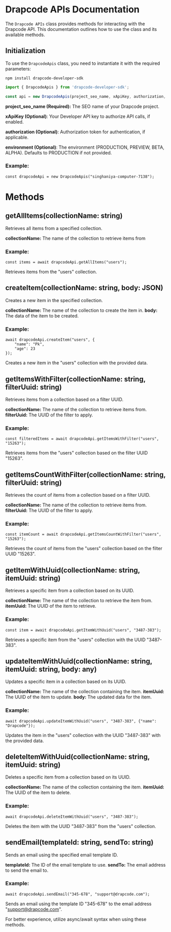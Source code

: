 # Drapcode APIs Documentation

The `Drapcode APIs` class provides methods for interacting with the Drapcode API. This documentation outlines how to use the class and its available methods.

## Initialization

To use the `DrapcodeApis` class, you need to instantiate it with the required parameters:

```
npm install drapcode-developer-sdk
```

```typescript
import { DrapcodeApis } from 'drapcode-developer-sdk';

const api = new DrapcodeApis(project_seo_name, xApiKey, authorization, environment);
```

**project_seo_name (Required):** The SEO name of your Drapcode project.

**xApiKey (Optional)**: Your Developer API key to authorize API calls, if enabled.

**authorization (Optional)**: Authorization token for authentication, if applicable.

**environment (Optional)**: The environment (PRODUCTION, PREVIEW, BETA, ALPHA). Defaults to PRODUCTION if not provided.
### Example:  
```
const drapcodeApi = new DrapcodeApis("singhaniya-computer-7138");
```
# Methods

## getAllItems(collectionName: string)
Retrieves all items from a specified collection.

**collectionName:** The name of the collection to retrieve items from 
### Example: 
```
const items = await drapcodeApi.getAllItems("users");
```

Retrieves items from the "users" collection.

## createItem(collectionName: string, body: JSON)
Creates a new item in the specified collection.

**collectionName:** The name of the collection to create the item in.
**body:** The data of the item to be created.
### Example: 
```
await drapcodeApi.createItem("users", {
    "name": "Pk",
    "age": 23
});
```
Creates a new item in the "users" collection with the provided data.

## getItemsWithFilter(collectionName: string, filterUuid: string)

Retrieves items from a collection based on a filter UUID.

**collectionName:** The name of the collection to retrieve items from.
**filterUuid:** The UUID of the filter to apply.

### Example: 
```
const filteredItems = await drapcodeApi.getItemsWithFilter("users", "15263");
```

Retrieves items from the "users" collection based on the filter UUID "15263".

## getItemsCountWithFilter(collectionName: string, filterUuid: string)
Retrieves the count of items from a collection based on a filter UUID.

**collectionName:** The name of the collection to retrieve items from.
**filterUuid:** The UUID of the filter to apply.

### Example: 
```
const itemCount = await drapcodeApi.getItemsCountWithFilter("users", "15263");
```
Retrieves the count of items from the "users" collection based on the filter UUID "15263".

## getItemWithUuid(collectionName: string, itemUuid: string)
Retrieves a specific item from a collection based on its UUID.

**collectionName:** The name of the collection to retrieve the item from.
**itemUuid:** The UUID of the item to retrieve.
### Example: 
```
const item = await drapcodeApi.getItemWithUuid("users", "3487-383");
```
Retrieves a specific item from the "users" collection with the UUID "3487-383".

## updateItemWithUuid(collectionName: string, itemUuid: string, body: any)
Updates a specific item in a collection based on its UUID.

**collectionName:** The name of the collection containing the item.
**itemUuid:** The UUID of the item to update.
**body:** The updated data for the item.
### Example: 
```
await drapcodeApi.updateItemWithUuid("users", "3487-383", {"name": "Drapcode"});
```
Updates the item in the "users" collection with the UUID "3487-383" with the provided data.

## deleteItemWithUuid(collectionName: string, itemUuid: string)
Deletes a specific item from a collection based on its UUID.

**collectionName:** The name of the collection containing the item.
**itemUuid:** The UUID of the item to delete.
### Example: 
```
await drapcodeApi.deleteItemWithUuid("users", "3487-383");
```
Deletes the item with the UUID "3487-383" from the "users" collection.

## sendEmail(templateId: string, sendTo: string)
Sends an email using the specified email template ID.

**templateId:** The ID of the email template to use.
**sendTo:** The email address to send the email to.
### Example: 
```
await drapcodeApi.sendEmail("345-678", "support@drapcode.com");
```
Sends an email using the template ID "345-678" to the email address "support@drapcode.com".

For better experience, utilize async/await syntax when using these methods.
